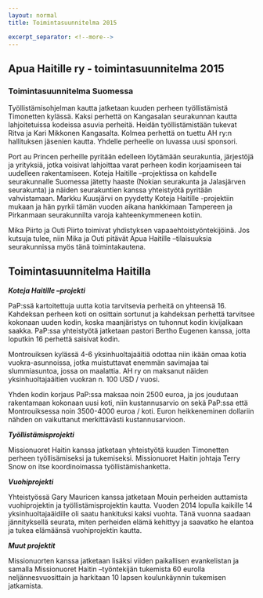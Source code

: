 ```yaml
---
layout: normal
title: Toimintasuunnitelma 2015

excerpt_separator: <!--more-->
---
```


<h2>Apua Haitille ry - toimintasuunnitelma 2015</h2>
<h3>Toimintasuunnitelma Suomessa</h3>
<p>
Työllistämisohjelman kautta jatketaan kuuden perheen työllistämistä 
Timonetten kylässä. Kaksi perhettä on Kangasalan seurakunnan kautta 
lahjoitetuissa kodeissa asuvia perheitä. Heidän työllistämistään tukevat
 Ritva ja Kari Mikkonen Kangasalta. Kolmea perhettä on tuettu AH ry:n 
 hallituksen jäsenien kautta. Yhdelle perheelle on luvassa uusi sponsori.
</p>

<!--more-->
 
<p>Port au Princen perheille pyritään edelleen löytämään seurakuntia, järjestöjä ja yrityksiä, jotka voisivat lahjoittaa varat perheen kodin korjaamiseen tai uudelleen rakentamiseen. Koteja Haitille –projektissa on kahdelle seurakunnalle Suomessa jätetty haaste (Nokian seurakunta ja Jalasjärven seurakunta) ja näiden seurakuntien kanssa yhteistyötä pyritään vahvistamaan. Markku Kuusjärvi on pyydetty Koteja Haitille -projektiin mukaan ja hän pyrkii tämän vuoden aikana hankkimaan Tampereen ja Pirkanmaan seurakunnilta varoja kahteenkymmeneen kotiin.</p>
<p>Mika Piirto ja Outi Piirto toimivat yhdistyksen vapaaehtoistyöntekijöinä. Jos kutsuja tulee, niin Mika ja Outi pitävät Apua Haitille –tilaisuuksia seurakunnissa myös tänä toimintakautena.</p>
<h2>Toimintasuunnitelma Haitilla</h2>
<p><strong><em>Koteja Haitille –projekti</em></strong></p>
<p>PaP:ssä kartoitettuja uutta kotia tarvitsevia perheitä on yhteensä 16. Kahdeksan perheen koti on osittain sortunut ja kahdeksan perhettä tarvitsee kokonaan uuden kodin, koska maanjäristys on tuhonnut kodin kivijalkaan saakka. PaP:ssa yhteistyötä jatketaan pastori Bertho Eugenen kanssa, jotta loputkin 16 perhettä saisivat kodin.</p>
<p>Montrouiksen kylässä 4-6 yksinhuoltajaäitiä odottaa niin ikään omaa kotia vuokra-asunnoissa, jotka muistuttavat enemmän savimajaa tai slummiasuntoa, jossa on maalattia. AH ry on maksanut näiden yksinhuoltajaäitien vuokran n. 100 USD / vuosi.</p>
<p>Yhden kodin korjaus PaP:ssa maksaa noin 2500 euroa, ja jos joudutaan rakentamaan kokonaan uusi koti, niin kustannusarvio on sekä PaP:ssa että Montrouiksessa noin 3500-4000 euroa / koti. Euron heikkeneminen dollariin nähden on vaikuttanut merkittävästi kustannusarvioon.</p>
<p><em><strong>Työllistämisprojekti</strong></em></p>
<p>Missionuoret Haitin kanssa jatketaan yhteistyötä kuuden Timonetten perheen työllisämiseksi ja tukemiseksi. Missionuoret Haitin johtaja Terry Snow on itse koordinoimassa työllistämishanketta.</p>
<p><em><strong>Vuohiprojekti</strong></em></p>
<p>Yhteistyössä Gary Mauricen kanssa jatketaan Mouin perheiden auttamista vuohiprojektin ja työllistämisprojektin kautta.  Vuoden 2014 lopulla kaikille 14 yksinhuoltajaäidille oli saatu hankituksi kaksi vuohta. Tänä vuonna saadaan jännityksellä seurata, miten perheiden elämä kehittyy ja saavatko he elantoa ja tukea elämäänsä vuohiprojektin kautta.</p>
<p><em><strong>Muut projektit</strong></em></p>
<p>Missionuorten kanssa jatketaan lisäksi viiden paikallisen evankelistan ja samalla Missionuoret Haitin –työntekijän  tukemista 60 eurolla neljännesvuosittain ja harkitaan 10 lapsen koulunkäynnin tukemisen jatkamista.</p>

  
